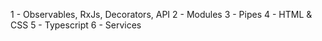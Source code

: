 1 - Observables, RxJs, Decorators, API
2 - Modules
3 - Pipes
4 - HTML & CSS
5 - Typescript
6 - Services
